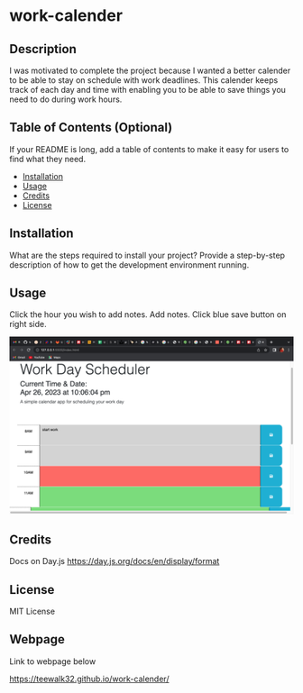 # work-calender

## Description


I was motivated to complete the project because I wanted a better calender to be able to stay on schedule with work deadlines. This calender keeps track of each day and time with enabling you to be able to save things you need to do during work hours.

## Table of Contents (Optional)

If your README is long, add a table of contents to make it easy for users to find what they need.

- [Installation](#installation)
- [Usage](#usage)
- [Credits](#credits)
- [License](#license)

## Installation

What are the steps required to install your project? Provide a step-by-step description of how to get the development environment running.

## Usage

Click the hour you wish to add notes. Add notes. Click blue save button on right side.


![alt text](./assets/work-cal.png)

## Credits

Docs on Day.js https://day.js.org/docs/en/display/format


## License

MIT License

## Webpage

Link to webpage below

https://teewalk32.github.io/work-calender/
